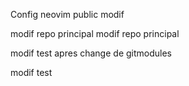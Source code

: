 Config neovim public
modif

modif repo principal
modif repo principal

modif test apres change de gitmodules

modif test
